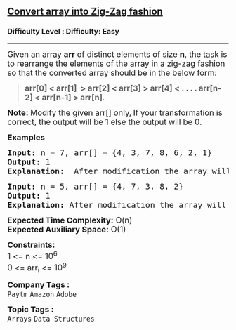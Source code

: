 <h2><a href="https://www.geeksforgeeks.org/problems/convert-array-into-zig-zag-fashion1638/1?page=1&category=Arrays&difficulty=Basic,Easy&status=unsolved,attempted&sortBy=submissions">Convert array into Zig-Zag fashion</a></h2><h3>Difficulty Level : Difficulty: Easy</h3><hr><div class="problems_problem_content__Xm_eO"><p><span style="font-size: 18px;">Given an array&nbsp;<strong>arr</strong> of distinct elements of size&nbsp;<strong>n</strong>, the task is to rearrange the elements of the array in a zig-zag fashion so that the converted array should be in the below form:&nbsp;</span></p>
<blockquote>
<p><span style="font-size: 18px;"><strong>arr[0] &lt; arr[1] &nbsp;&gt; arr[2] &lt; arr[3] &gt; arr[4] &lt; . . . . arr[n-2] &lt; arr[n-1] &gt; arr[n]</strong>.&nbsp;</span></p>
</blockquote>
<p><span style="font-size: 18px;"><strong>Note: </strong></span><span style="font-size: 18px;">Modify the given arr[] only,<strong> </strong>If your transformation is correct, the output will be 1 else the output will be 0.&nbsp;</span></p>
<p><span style="font-size: 18px;"><strong>Examples</strong></span></p>
<pre><span style="font-size: 18px;"><strong>Input: </strong>n = 7, arr[] = {4, 3, 7, 8, 6, 2, 1}
<strong>Output: </strong>1
<strong>Explanation:</strong>  After modification the array will look like 3 &lt; 7 &gt; 4 &lt; 8 &gt; 2 &lt; 6 &gt; 1, the checker in the driver code will produce 1.</span></pre>
<pre><span style="font-size: 18px;"><strong>Input: </strong>n = 5, arr[] = {4, 7, 3, 8, 2}
<strong>Output:</strong> 1
<strong>Explanation: </strong>After<strong> </strong>modification the array will look like 4 &lt; 7 &gt; 3 &lt; 8 &gt; 2 hence output will be 1.</span></pre>
<p><span style="font-size: 18px;"><strong>Expected Time Complexity:</strong> O(n)<br><strong>Expected Auxiliary Space:</strong>&nbsp;O(1)</span></p>
<p><span style="font-size: 18px;"><strong>Constraints:</strong><br>1 &lt;= n &lt;= 10<sup>6</sup><br>0 &lt;= arr<sub>i</sub> &lt;= 10<sup>9</sup></span></p></div><p><span style=font-size:18px><strong>Company Tags : </strong><br><code>Paytm</code>&nbsp;<code>Amazon</code>&nbsp;<code>Adobe</code>&nbsp;<br><p><span style=font-size:18px><strong>Topic Tags : </strong><br><code>Arrays</code>&nbsp;<code>Data Structures</code>&nbsp;